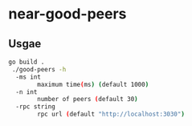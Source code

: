 # near-good-peers

## Usgae
```bash
go build .
 ./good-peers -h
  -ms int
        maximum time(ms) (default 1000)
  -n int
        number of peers (default 30)
  -rpc string
        rpc url (default "http://localhost:3030")
```